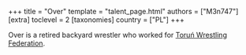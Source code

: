 +++
title = "Over"
template = "talent_page.html"
authors = ["M3n747"]
[extra]
toclevel = 2
[taxonomies]
country = ["PL"]
+++

Over is a retired backyard wrestler who worked for [Toruń Wrestling Federation](@/o/twf.md).
